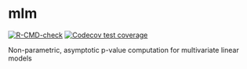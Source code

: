 # mlm

[![R-CMD-check](https://github.com/dgarrimar/mlm/actions/workflows/check-full.yaml/badge.svg)](https://github.com/dgarrimar/mlm/actions/workflows/check-full.yaml)
[![Codecov test coverage](https://codecov.io/gh/dgarrimar/mlm/branch/master/graph/badge.svg)](https://codecov.io/gh/dgarrimar/mlm)

Non-parametric, asymptotic p-value computation for multivariate linear models
